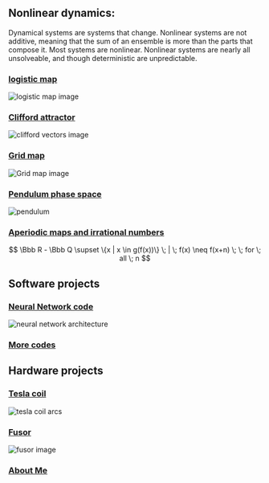 <head>
<meta name="google-site-verification" content="UtBQXaaKqY6KYEk1SldtSO5XVEy9SmoUfqJ5as0603Y" />
</head>

## Nonlinear dynamics: 
Dynamical systems are systems that change.  Nonlinear systems are not additive, meaning that the sum of an ensemble is more than the parts that compose it.  Most systems are nonlinear. Nonlinear systems are nearly all unsolveable, and though deterministic are unpredictable.  

### [logistic map](/logistic-map.md)

![logistic map image]({{https://blbadger.github.io}}/logistic_zoom.jpg)

### [Clifford attractor](/clifford-attractor.md)

![clifford vectors image]({{https://blbadger.github.io}}clifford_attractor/semi_clifford_cover.png)

### [Grid map](/grid-map.md)

![Grid map image]({{https://blbadger.github.io}}grid_map/cossin_0.5t.png)

### [Pendulum phase space](/pendulum-map.md)
![pendulum]({{https://blbadger.github.io}}pendulum_map/pendulum_cover2.jpg)

### [Aperiodic maps and irrational numbers](/aperiodic-irrationals.md)

$$ \Bbb R - \Bbb Q \supset \{x | x \in g(f(x))\} \; | \; f(x) \neq f(x+n) \; \; for \; all \; n
$$


## Software projects

### [Neural Network code](https://github.com/blbadger/neural-network) 

![neural network architecture]({{https://blbadger.github.io}}cNN_architecture.png)

### [More codes](https://github.com/blbadger)
 	
## Hardware projects

### [Tesla coil](/tesla-coils.md)

![tesla coil arcs]({{https://blbadger.github.io}}tesla_images/newtesla.jpg)

### [Fusor](/fusor.md)

![fusor image]({{https://blbadger.github.io}}fusor_images/fusor-1-1.png)

### [About Me](/about-me.md)



